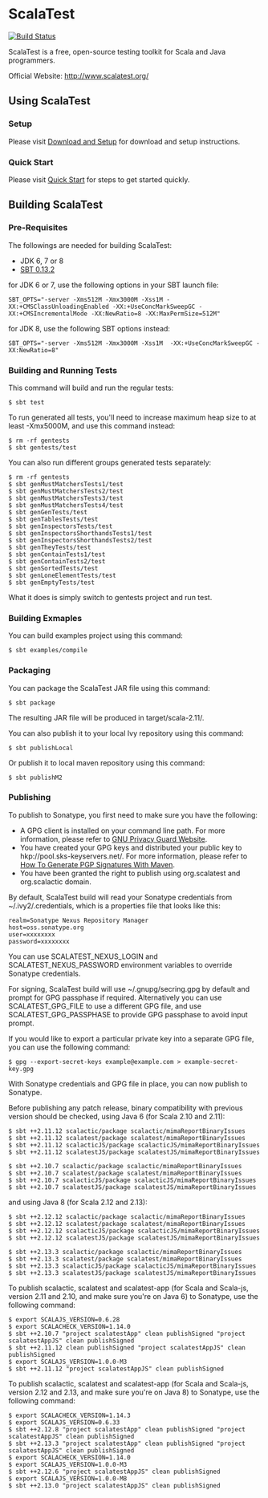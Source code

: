 ScalaTest
=========

[![Build Status](https://travis-ci.org/scalatest/scalatest.png?branch=3.0.x)](https://travis-ci.org/scalatest/scalatest)

ScalaTest is a free, open-source testing toolkit for Scala and
Java programmers.

Official Website: http://www.scalatest.org/

Using ScalaTest
---------------

### Setup

Please visit [Download and Setup](http://www.scalatest.org/download) for download and setup instructions.

### Quick Start

Please visit [Quick Start](http://www.scalatest.org/quick_start) for steps to get started quickly.


Building ScalaTest
------------------

### Pre-Requisites

The followings are needed for building ScalaTest:

*   JDK 6, 7 or 8
*   [SBT 0.13.2](http://www.scala-sbt.org/0.13.2/docs/Getting-Started/Setup.html)

for JDK 6 or 7, use the following options in your SBT launch file:

    SBT_OPTS="-server -Xms512M -Xmx3000M -Xss1M -XX:+CMSClassUnloadingEnabled -XX:+UseConcMarkSweepGC -XX:+CMSIncrementalMode -XX:NewRatio=8 -XX:MaxPermSize=512M"

for JDK 8, use the following SBT options instead:

    SBT_OPTS="-server -Xms512M -Xmx3000M -Xss1M  -XX:+UseConcMarkSweepGC -XX:NewRatio=8"

### Building and Running Tests

This command will build and run the regular tests:

  `$ sbt test`

To run generated all tests, you'll need to increase maximum heap size to at least -Xmx5000M, and use this command instead:

    $ rm -rf gentests
    $ sbt gentests/test
  
You can also run different groups generated tests separately: 
    
    $ rm -rf gentests
    $ sbt genMustMatchersTests1/test
    $ sbt genMustMatchersTests2/test
    $ sbt genMustMatchersTests3/test
    $ sbt genMustMatchersTests4/test
    $ sbt genGenTests/test
    $ sbt genTablesTests/test
    $ sbt genInspectorsTests/test
    $ sbt genInspectorsShorthandsTests1/test
    $ sbt genInspectorsShorthandsTests2/test
    $ sbt genTheyTests/test
    $ sbt genContainTests1/test
    $ sbt genContainTests2/test
    $ sbt genSortedTests/test
    $ sbt genLoneElementTests/test
    $ sbt genEmptyTests/test

What it does is simply switch to gentests project and run test.

### Building Exmaples

You can build examples project using this command: 

  `$ sbt examples/compile`

### Packaging

You can package the ScalaTest JAR file using this command:

  `$ sbt package`

The resulting JAR file will be produced in target/scala-2.11/.

You can also publish it to your local Ivy repository using this command:

  `$ sbt publishLocal`

Or publish it to local maven repository using this command:

  `$ sbt publishM2`

### Publishing

To publish to Sonatype, you first need to make sure you have the following:

*   A GPG client is installed on your command line path. For more information, please refer to [GNU Privacy Guard Website](http://www.gnupg.org/).
*   You have created your GPG keys and distributed your public key to hkp://pool.sks-keyservers.net/. For more information, please refer to [How To Generate PGP Signatures With Maven](https://docs.sonatype.org/display/Repository/How+To+Generate+PGP+Signatures+With+Maven).
*   You have been granted the right to publish using org.scalatest and org.scalactic domain.

By default, ScalaTest build will read your Sonatype credentials from ~/.ivy2/.credentials, which is a properties file that looks like this:

    realm=Sonatype Nexus Repository Manager
    host=oss.sonatype.org
    user=xxxxxxxx
    password=xxxxxxxx

You can use SCALATEST_NEXUS_LOGIN and SCALATEST_NEXUS_PASSWORD environment variables to override Sonatype credentials.

For signing, ScalaTest build will use ~/.gnupg/secring.gpg by default and prompt for GPG passphase if required.  Alternatively you can use SCALATEST_GPG_FILE to use a different GPG file, and use SCALATEST_GPG_PASSPHASE to provide GPG passphase to avoid input prompt.

If you would like to export a particular private key into a separate GPG file, you can use the following command:

  `$ gpg --export-secret-keys example@example.com > example-secret-key.gpg`

With Sonatype credentials and GPG file in place, you can now publish to Sonatype.

Before publishing any patch release, binary compatibility with previous version should be checked, using Java 6 (for Scala 2.10 and 2.11):

    $ sbt ++2.11.12 scalactic/package scalactic/mimaReportBinaryIssues
    $ sbt ++2.11.12 scalatest/package scalatest/mimaReportBinaryIssues
    $ sbt ++2.11.12 scalacticJS/package scalacticJS/mimaReportBinaryIssues
    $ sbt ++2.11.12 scalatestJS/package scalatestJS/mimaReportBinaryIssues

    $ sbt ++2.10.7 scalactic/package scalactic/mimaReportBinaryIssues
    $ sbt ++2.10.7 scalatest/package scalatest/mimaReportBinaryIssues
    $ sbt ++2.10.7 scalacticJS/package scalacticJS/mimaReportBinaryIssues
    $ sbt ++2.10.7 scalatestJS/package scalatestJS/mimaReportBinaryIssues

and using Java 8 (for Scala 2.12 and 2.13): 

    $ sbt ++2.12.12 scalactic/package scalactic/mimaReportBinaryIssues
    $ sbt ++2.12.12 scalatest/package scalatest/mimaReportBinaryIssues
    $ sbt ++2.12.12 scalacticJS/package scalacticJS/mimaReportBinaryIssues
    $ sbt ++2.12.12 scalatestJS/package scalatestJS/mimaReportBinaryIssues

    $ sbt ++2.13.3 scalactic/package scalactic/mimaReportBinaryIssues
    $ sbt ++2.13.3 scalatest/package scalatest/mimaReportBinaryIssues
    $ sbt ++2.13.3 scalacticJS/package scalacticJS/mimaReportBinaryIssues
    $ sbt ++2.13.3 scalatestJS/package scalatestJS/mimaReportBinaryIssues

To publish scalactic, scalatest and scalatest-app (for Scala and Scala-js, version 2.11 and 2.10, and make sure you're on Java 6) to Sonatype, use the following command:

    $ export SCALAJS_VERSION=0.6.28
    $ export SCALACHECK_VERSION=1.14.0
    $ sbt ++2.10.7 "project scalatestApp" clean publishSigned "project scalatestAppJS" clean publishSigned
    $ sbt ++2.11.12 clean publishSigned "project scalatestAppJS" clean publishSigned
    $ export SCALAJS_VERSION=1.0.0-M3
    $ sbt ++2.11.12 "project scalatestAppJS" clean publishSigned
  
To publish scalactic, scalatest and scalatest-app (for Scala and Scala-js, version 2.12 and 2.13, and make sure you're on Java 8) to Sonatype, use the following command:

    $ export SCALACHECK_VERSION=1.14.3
    $ export SCALAJS_VERSION=0.6.33
    $ sbt ++2.12.8 "project scalatestApp" clean publishSigned "project scalatestAppJS" clean publishSigned
    $ sbt ++2.13.3 "project scalatestApp" clean publishSigned "project scalatestAppJS" clean publishSigned
    $ export SCALACHECK_VERSION=1.14.0
    $ export SCALAJS_VERSION=1.0.0-M3
    $ sbt ++2.12.6 "project scalatestAppJS" clean publishSigned
    $ export SCALAJS_VERSION=1.0.0-M8
    $ sbt ++2.13.0 "project scalatestAppJS" clean publishSigned